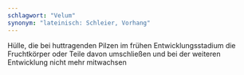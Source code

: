 ```yaml
---
schlagwort: "Velum"
synonym: "lateinisch: Schleier, Vorhang"
---
```

Hülle, die bei huttragenden Pilzen im frühen Entwicklungsstadium die Fruchtkörper oder Teile davon umschließen und bei der weiteren Entwicklung nicht mehr mitwachsen

